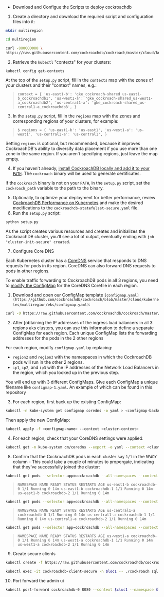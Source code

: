 - Download and Configue the Scripts to deploy cockroachdb
 1. Create a directory and download the required script and configuration files into it:   

```bash
mkdir multiregion
```

```bash
cd multiregion
```

```bash
curl -OOOOOOOOO \
https://raw.githubusercontent.com/cockroachdb/cockroach/master/cloud/kubernetes/multiregion/{README.md,client-secure.yaml,cluster-init-secure.yaml,cockroachdb-statefulset-secure.yaml,dns-lb.yaml,example-app-secure.yaml,external-name-svc.yaml,setup.py,teardown.py}
```

2. Retrieve the `kubectl` "contexts" for your clusters: 

```bash
kubectl config get-contexts
```

At the top of the `setup.py` script, fill in the `contexts` map with the zones of your clusters and their "context" names, e.g.:

> `context = { 'us-east1-b': 'gke_cockroach-shared_us-east1-b_cockroachdb1', 'us-west1-a': 'gke_cockroach-shared_us-west1-a_cockroachdb2', 'us-central1-a': 'gke_cockroach-shared_us-central1-a_cockroachdb3', }`

3. In the `setup.py` script, fill in the `regions` map with the zones and corresponding regions of your clusters, for example:

> `$ regions = { 'us-east1-b': 'us-east1', 'us-west1-a': 'us-west1', 'us-central1-a': 'us-central1', }`

Setting `regions` is optional, but recommended, because it improves CockroachDB's ability to diversify data placement if you use more than one zone in the same region. If you aren't specifying regions, just leave the map empty.

4. If you haven't already, [install CockroachDB locally and add it to your `PATH`](https://www.cockroachlabs.com/docs/v20.1/install-cockroachdb). The `cockroach` binary will be used to generate certificates.

If the `cockroach` binary is not on your `PATH`, in the `setup.py` script, set the `cockroach_path` variable to the path to the binary.

5. Optionally, to optimize your deployment for better performance, review [CockroachDB Performance on Kubernetes](https://www.cockroachlabs.com/docs/v20.1/kubernetes-performance) and make the desired modifications to the `cockroachdb-statefulset-secure.yaml` file.
6. Run the `setup.py` script: 

```bash
python setup.py
```

As the script creates various resources and creates and initializes the CockroachDB cluster, you'll see a lot of output, eventually ending with `job "cluster-init-secure" created`.

7. Configure Core DNS
            
Each Kubernetes cluster has a [CoreDNS](https://coredns.io/) service that responds to DNS requests for pods in its region. CoreDNS can also forward DNS requests to pods in other regions.

To enable traffic forwarding to CockroachDB pods in all 3 regions, you need to [modify the ConfigMap](https://kubernetes.io/docs/tasks/administer-cluster/dns-custom-nameservers/#coredns-configmap-options) for the CoreDNS Corefile in each region.

1. Download and open our ConfigMap template `[configmap.yaml](https://github.com/cockroachdb/cockroach/blob/master/cloud/kubernetes/multiregion/eks/configmap.yaml)`: 

```bash
curl -O https://raw.githubusercontent.com/cockroachdb/cockroach/master/cloud/kubernetes/multiregion/eks/configmap.yaml
```

2. After [obtaining the IP addresses of the ingress load balancers in all 3 regions aks clusters, you can use this information to define a separate ConfigMap for each region. Each unique ConfigMap lists the forwarding addresses for the pods in the 2 other regions

For each region, modify `configmap.yaml` by replacing:

- `region2` and `region3` with the namespaces in which the CockroachDB pods will run in the other 2 regions.
- `ip1`, `ip2`, and `ip3` with the IP addresses of the Network Load Balancers in the region, which you looked up in the previous step.

You will end up with 3 different ConfigMaps. Give each ConfigMap a unique filename like `configmap-1.yaml`. An example of which can be found in this repository

3. For each region, first back up the existing ConfigMap:  

```bash
kubectl -n kube-system get configmap coredns -o yaml > <configmap-backup-name>
```

Then apply the new ConfigMap:

```bash
kubectl apply -f <configmap-name> --context <cluster-context>
```

4. For each region, check that your CoreDNS settings were applied: 

```bash
kubectl get -n kube-system cm/coredns --export -o yaml --context <cluster-context>
```

8. Confirm that the CockroachDB pods in each cluster say `1/1` in the `READY` column - This could take a couple of minutes to propergate, indicating that they've successfully joined the cluster:    

```bash
kubectl get pods --selector app=cockroachdb --all-namespaces --context <cluster-context-1>
```

> `NAMESPACE NAME READY STATUS RESTARTS AGE
us-east1-b cockroachdb-0 1/1 Running 0 14m
us-east1-b cockroachdb-1 1/1 Running 0 14m
us-east1-b cockroachdb-2 1/1 Running 0 14m`

```bash
kubectl get pods --selector app=cockroachdb --all-namespaces --context <cluster-context-2>
```

> `NAMESPACE NAME READY STATUS RESTARTS AGE
us-central1-a cockroachdb-0 1/1 Running 0 14m
us-central1-a cockroachdb-1 1/1 Running 0 14m
us-central1-a cockroachdb-2 1/1 Running 0 14m`

```bash
kubectl get pods --selector app=cockroachdb --all-namespaces --context <cluster-context-3>
```

> `NAMESPACE NAME READY STATUS RESTARTS AGE
us-west1-a cockroachdb-0 1/1 Running 0 14m
us-west1-a cockroachdb-1 1/1 Running 0 14m
us-west1-a cockroachdb-2 1/1 Running 0 14m`


9. Create secure clients

```bash
kubectl create -f https://raw.githubusercontent.com/cockroachdb/cockroach/master/cloud/kubernetes/multiregion/client-secure.yaml --namespace $loc1
```

```bash
kubectl exec -it cockroachdb-client-secure -n $loc1 -- ./cockroach sql --certs-dir=/cockroach-certs --host=cockroachdb-public
```

10. Port forward the admin ui

```bash
kubectl port-forward cockroachdb-0 8080 --context $clus1 --namespace $loc1
```